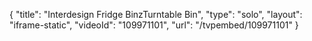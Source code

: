 {
    "title": "Interdesign Fridge BinzTurntable Bin",
    "type": "solo",
    "layout": "iframe-static",
    "videoId": "109971101",
    "url": "\/tvpembed\/109971101"
}